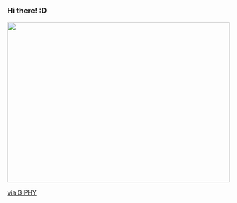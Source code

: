 ### Hi there! :D

<div id="header">
  <div style="width:100%;height:0;padding-bottom:72%;position:relative;">
    <img src="https://giphy.com/embed/JqmupuTVZYaQX5s094" width="100%" height="100%" style="position:absolute" frameBorder="0" class="giphy-embed" allowFullScreen />
  </div>
  <p><a href="https://giphy.com/gifs/Smolverse-smol-smolverse-swol-JqmupuTVZYaQX5s094">via GIPHY</a></p>
</div>
